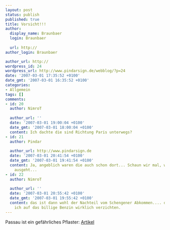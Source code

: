 ```yaml
---
layout: post
status: publish
published: true
title: Vorsicht!!!
author:
  display_name: Braunbaer
  login: Braunbaer
  
  url: http://
author_login: Braunbaer

author_url: http://
wordpress_id: 24
wordpress_url: http://www.pindarsign.de/webblog/?p=24
date: '2007-03-01 17:35:52 +0100'
date_gmt: '2007-03-01 16:35:52 +0100'
categories:
- Allgemein
tags: []
comments:
- id: 20
  author: NimroT
  
  author_url: ''
  date: '2007-03-01 19:00:04 +0100'
  date_gmt: '2007-03-01 18:00:04 +0100'
  content: Ich dachte die sind Richtung Paris unterwegs?
- id: 21
  author: Pindar
  
  author_url: http://www.pindarsign.de
  date: '2007-03-01 20:41:54 +0100'
  date_gmt: '2007-03-01 19:41:54 +0100'
  content: Ja, angeblich waren die auch schon dort... Schaun wir mal, wie&Acirc;&acute;s
    ausgeht...
- id: 22
  author: NimroT
  
  author_url: ''
  date: '2007-03-01 20:55:42 +0100'
  date_gmt: '2007-03-01 19:55:42 +0100'
  content: das ist dann wohl der Nachteil vom Schengener Abkommen.... da könnte
    ich auf das billige Benzin wirklich verzichten.
---
```

<p>Passau ist ein gefährliches Pflaster: <a href="http://www.polizei.bayern.de/niederbayern/passau/news/presse/aktuell/index.html/35391">Artikel</a></p>
